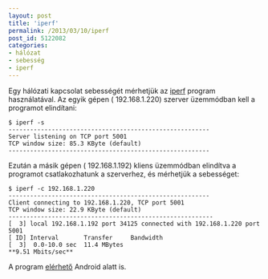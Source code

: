 ```yaml
---
layout: post
title: 'iperf'
permalink: /2013/03/10/iperf
post_id: 5122082
categories: 
- hálózat
- sebesség
- iperf
---
```


Egy hálózati kapcsolat sebességét mérhetjük az 
[iperf](http://sourceforge.net/projects/iperf/) program használatával. Az egyik gépen ( 192.168.1.220) szerver üzemmódban kell a programot elindítani:

```
$ iperf -s
--------------------------------------------------------
Server listening on TCP port 5001
TCP window size: 85.3 KByte (default)
--------------------------------------------------------
```

Ezután a másik gépen ( 192.168.1.192) kliens üzemmódban elindítva a programot csatlakozhatunk a szerverhez, és mérhetjük a sebességet:

```
$ iperf -c 192.168.1.220
--------------------------------------------------------
Client connecting to 192.168.1.220, TCP port 5001
TCP window size: 22.9 KByte (default)
---------------------------------------------------------
[  3] local 192.168.1.192 port 34125 connected with 192.168.1.220 port 5001
[ ID] Interval       Transfer     Bandwidth
[  3]  0.0-10.0 sec  11.4 MBytes  
**9.51 Mbits/sec**
```

A program 
[elérhető](https://play.google.com/store/apps/details?id=com.magicandroidapps.iperf) Android alatt is.